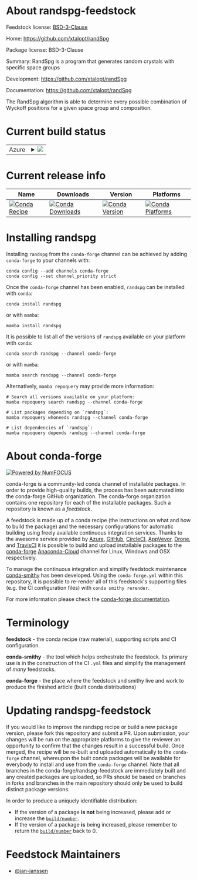 About randspg-feedstock
=======================

Feedstock license: [BSD-3-Clause](https://github.com/conda-forge/randspg-feedstock/blob/main/LICENSE.txt)

Home: https://github.com/xtalopt/randSpg

Package license: BSD-3-Clause

Summary: RandSpg is a program that generates random crystals with specific space groups

Development: https://github.com/xtalopt/randSpg

Documentation: https://github.com/xtalopt/randSpg

The RandSpg algorithm is able to determine every possible combination
of Wyckoff positions for a given space group and composition.


Current build status
====================


<table>
    
  <tr>
    <td>Azure</td>
    <td>
      <details>
        <summary>
          <a href="https://dev.azure.com/conda-forge/feedstock-builds/_build/latest?definitionId=6879&branchName=main">
            <img src="https://dev.azure.com/conda-forge/feedstock-builds/_apis/build/status/randspg-feedstock?branchName=main">
          </a>
        </summary>
        <table>
          <thead><tr><th>Variant</th><th>Status</th></tr></thead>
          <tbody><tr>
              <td>linux_64</td>
              <td>
                <a href="https://dev.azure.com/conda-forge/feedstock-builds/_build/latest?definitionId=6879&branchName=main">
                  <img src="https://dev.azure.com/conda-forge/feedstock-builds/_apis/build/status/randspg-feedstock?branchName=main&jobName=linux&configuration=linux%20linux_64_" alt="variant">
                </a>
              </td>
            </tr><tr>
              <td>osx_64</td>
              <td>
                <a href="https://dev.azure.com/conda-forge/feedstock-builds/_build/latest?definitionId=6879&branchName=main">
                  <img src="https://dev.azure.com/conda-forge/feedstock-builds/_apis/build/status/randspg-feedstock?branchName=main&jobName=osx&configuration=osx%20osx_64_" alt="variant">
                </a>
              </td>
            </tr><tr>
              <td>osx_arm64</td>
              <td>
                <a href="https://dev.azure.com/conda-forge/feedstock-builds/_build/latest?definitionId=6879&branchName=main">
                  <img src="https://dev.azure.com/conda-forge/feedstock-builds/_apis/build/status/randspg-feedstock?branchName=main&jobName=osx&configuration=osx%20osx_arm64_" alt="variant">
                </a>
              </td>
            </tr><tr>
              <td>win_64</td>
              <td>
                <a href="https://dev.azure.com/conda-forge/feedstock-builds/_build/latest?definitionId=6879&branchName=main">
                  <img src="https://dev.azure.com/conda-forge/feedstock-builds/_apis/build/status/randspg-feedstock?branchName=main&jobName=win&configuration=win%20win_64_" alt="variant">
                </a>
              </td>
            </tr>
          </tbody>
        </table>
      </details>
    </td>
  </tr>
</table>

Current release info
====================

| Name | Downloads | Version | Platforms |
| --- | --- | --- | --- |
| [![Conda Recipe](https://img.shields.io/badge/recipe-randspg-green.svg)](https://anaconda.org/conda-forge/randspg) | [![Conda Downloads](https://img.shields.io/conda/dn/conda-forge/randspg.svg)](https://anaconda.org/conda-forge/randspg) | [![Conda Version](https://img.shields.io/conda/vn/conda-forge/randspg.svg)](https://anaconda.org/conda-forge/randspg) | [![Conda Platforms](https://img.shields.io/conda/pn/conda-forge/randspg.svg)](https://anaconda.org/conda-forge/randspg) |

Installing randspg
==================

Installing `randspg` from the `conda-forge` channel can be achieved by adding `conda-forge` to your channels with:

```
conda config --add channels conda-forge
conda config --set channel_priority strict
```

Once the `conda-forge` channel has been enabled, `randspg` can be installed with `conda`:

```
conda install randspg
```

or with `mamba`:

```
mamba install randspg
```

It is possible to list all of the versions of `randspg` available on your platform with `conda`:

```
conda search randspg --channel conda-forge
```

or with `mamba`:

```
mamba search randspg --channel conda-forge
```

Alternatively, `mamba repoquery` may provide more information:

```
# Search all versions available on your platform:
mamba repoquery search randspg --channel conda-forge

# List packages depending on `randspg`:
mamba repoquery whoneeds randspg --channel conda-forge

# List dependencies of `randspg`:
mamba repoquery depends randspg --channel conda-forge
```


About conda-forge
=================

[![Powered by
NumFOCUS](https://img.shields.io/badge/powered%20by-NumFOCUS-orange.svg?style=flat&colorA=E1523D&colorB=007D8A)](https://numfocus.org)

conda-forge is a community-led conda channel of installable packages.
In order to provide high-quality builds, the process has been automated into the
conda-forge GitHub organization. The conda-forge organization contains one repository
for each of the installable packages. Such a repository is known as a *feedstock*.

A feedstock is made up of a conda recipe (the instructions on what and how to build
the package) and the necessary configurations for automatic building using freely
available continuous integration services. Thanks to the awesome service provided by
[Azure](https://azure.microsoft.com/en-us/services/devops/), [GitHub](https://github.com/),
[CircleCI](https://circleci.com/), [AppVeyor](https://www.appveyor.com/),
[Drone](https://cloud.drone.io/welcome), and [TravisCI](https://travis-ci.com/)
it is possible to build and upload installable packages to the
[conda-forge](https://anaconda.org/conda-forge) [Anaconda-Cloud](https://anaconda.org/)
channel for Linux, Windows and OSX respectively.

To manage the continuous integration and simplify feedstock maintenance
[conda-smithy](https://github.com/conda-forge/conda-smithy) has been developed.
Using the ``conda-forge.yml`` within this repository, it is possible to re-render all of
this feedstock's supporting files (e.g. the CI configuration files) with ``conda smithy rerender``.

For more information please check the [conda-forge documentation](https://conda-forge.org/docs/).

Terminology
===========

**feedstock** - the conda recipe (raw material), supporting scripts and CI configuration.

**conda-smithy** - the tool which helps orchestrate the feedstock.
                   Its primary use is in the construction of the CI ``.yml`` files
                   and simplify the management of *many* feedstocks.

**conda-forge** - the place where the feedstock and smithy live and work to
                  produce the finished article (built conda distributions)


Updating randspg-feedstock
==========================

If you would like to improve the randspg recipe or build a new
package version, please fork this repository and submit a PR. Upon submission,
your changes will be run on the appropriate platforms to give the reviewer an
opportunity to confirm that the changes result in a successful build. Once
merged, the recipe will be re-built and uploaded automatically to the
`conda-forge` channel, whereupon the built conda packages will be available for
everybody to install and use from the `conda-forge` channel.
Note that all branches in the conda-forge/randspg-feedstock are
immediately built and any created packages are uploaded, so PRs should be based
on branches in forks and branches in the main repository should only be used to
build distinct package versions.

In order to produce a uniquely identifiable distribution:
 * If the version of a package **is not** being increased, please add or increase
   the [``build/number``](https://docs.conda.io/projects/conda-build/en/latest/resources/define-metadata.html#build-number-and-string).
 * If the version of a package **is** being increased, please remember to return
   the [``build/number``](https://docs.conda.io/projects/conda-build/en/latest/resources/define-metadata.html#build-number-and-string)
   back to 0.

Feedstock Maintainers
=====================

* [@jan-janssen](https://github.com/jan-janssen/)

